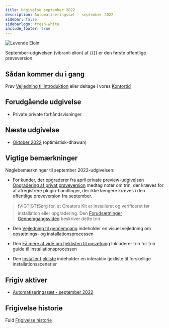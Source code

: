 ```yaml
---
title: Udgivelse september 2022
description: Automatiseringssæt - september 2022
sidebar: false
sidebarlogo: fresh-white
include_footer: true
---
```

![Levende Eloin](/images/vibrant-elion.png)

September-udgivelsen (vibrant-elion) af {{<product-name>}} er den første offentlige prøveversion.

## Sådan kommer du i gang

Prøv [Vejledning til introduktion](/da/get-started) eller deltage i vores [Kontortid](/da/office-hours)

## Forudgående udgivelse

- Private private forhåndsvisninger

## Næste udgivelse

- [Oktober 2022](/da/releases/october-2022) (optimistisk-dhawan)

## Vigtige bemærkninger

Nøglebemærkninger til september 2022-udgivelsen:

- For kunder, der opgraderer fra april private preview-udgivelsen [Opgradering af privat prøveversion](https://github.com/microsoft/powercat-automation-kit/blob/main/docs/private-preview-upgrade.md) medtag noter om trin, der kræves for at afregistrere plugin-handlinger, der ikke længere kræves i den offentlige prøveversion fra september.

>❗VIGTIGT❗Sørg for, at Creators Kit er installeret og verificeret før installation eller opgradering. Den [Forudsætninger Gennemgangsvideo](https://github.com/microsoft/powercat-automation-kit/blob/main/docs/walkthrough.md) beskriver dette trin.

- Den [Vejledning til gennemgang](https://github.com/microsoft/powercat-automation-kit/blob/main/docs/walkthrough.md) indeholder en visuel vejledning om opsætnings- og installationsprocessen

- Den [Få mere at vide om tjeklisten til opsætning](https://learn.microsoft.com/power-automate/guidance/automation-kit/setup/setup-checklist) Inkluderer trin for trin guide til installationsprocessen

- Den [Installer tjekliste](/da/get-started/install-checklist) indeholder en interaktiv tjekliste til forskellige installationsscenarier

## Frigiv aktiver

- [Automatiseringssæt - september 2022](https://github.com/microsoft/powercat-automation-kit/releases/tag/AutomationKit-September2022)

## Frigivelse historie

Fuld [Frigivelse historie](/da/releases)
